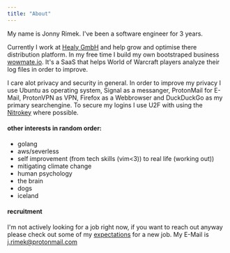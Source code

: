 ```yaml
---
title: "About"
---
```


My name is Jonny Rimek. I've been a software engineer for 3 years. 

Currently I work at [Healy GmbH](https://www.healyworld.net/in/wellness/) and help grow and optimise there distribution platform. In my free time I build my own bootstraped business [wowmate.io](https://wowmate.io). It's a SaaS that helps World of Warcraft players analyze their log files in order to improve.

I care alot privacy and security in general. In order to improve my privacy I use Ubuntu as operating system, Signal as a messanger, ProtonMail for E-Mail, ProtonVPN as VPN, Firefox as a Webbrowser and DuckDuckGo as my primary searchengine. To secure my logins I use U2F with using the [Nitrokey](https://shop.nitrokey.com/shop/product/nitrokey-fido-u2f-20) where possible.


#### other interests in random order:

- golang
- aws/severless
- self improvement (from tech skills (vim<3)) to real life (working out))
- mitigating climate change
- human psychology
- the brain
- dogs
- iceland

#### recruitment

I'm not actively looking for a job right now, if you want to reach out anyway please check out some of my [expectations](https://gitlab.com/jrimek/job-requirements/) for a new job. My E-Mail is j.rimek@protonmail.com


